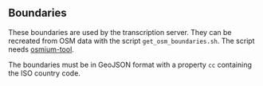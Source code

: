 
## Boundaries

These boundaries are used by the transcription server. They can be recreated
from OSM data with the script `get_osm_boundaries.sh`. The script needs
[osmium-tool](https://osmcode.org/osmium-tool/).

The boundaries must be in GeoJSON format with a property `cc` containing the
ISO country code.
